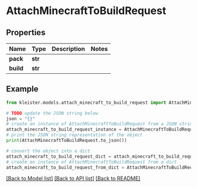 # AttachMinecraftToBuildRequest


## Properties

Name | Type | Description | Notes
------------ | ------------- | ------------- | -------------
**pack** | **str** |  | 
**build** | **str** |  | 

## Example

```python
from kleister.models.attach_minecraft_to_build_request import AttachMinecraftToBuildRequest

# TODO update the JSON string below
json = "{}"
# create an instance of AttachMinecraftToBuildRequest from a JSON string
attach_minecraft_to_build_request_instance = AttachMinecraftToBuildRequest.from_json(json)
# print the JSON string representation of the object
print(AttachMinecraftToBuildRequest.to_json())

# convert the object into a dict
attach_minecraft_to_build_request_dict = attach_minecraft_to_build_request_instance.to_dict()
# create an instance of AttachMinecraftToBuildRequest from a dict
attach_minecraft_to_build_request_from_dict = AttachMinecraftToBuildRequest.from_dict(attach_minecraft_to_build_request_dict)
```
[[Back to Model list]](../README.md#documentation-for-models) [[Back to API list]](../README.md#documentation-for-api-endpoints) [[Back to README]](../README.md)


